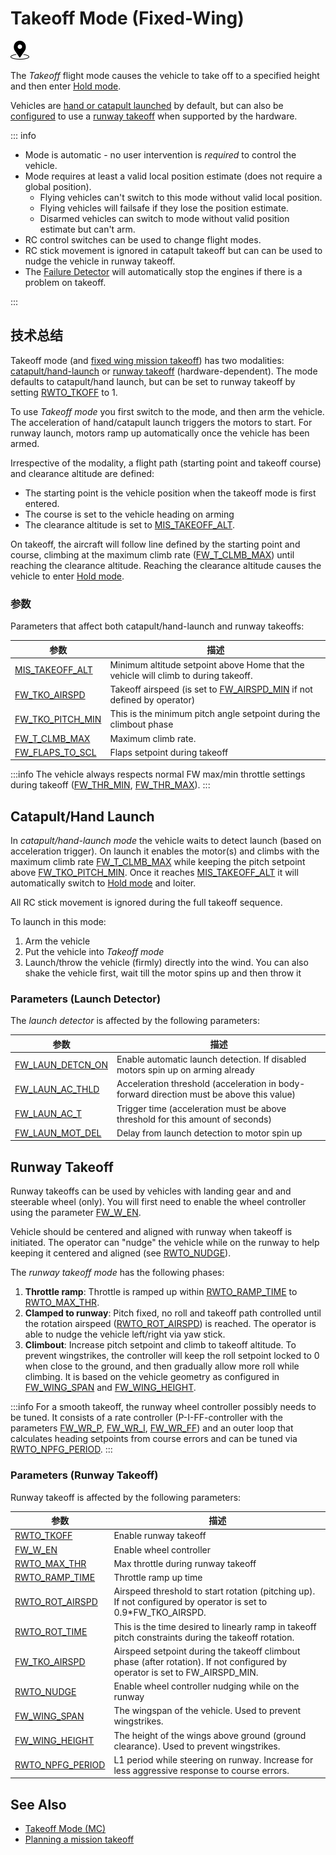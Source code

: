 # Takeoff Mode (Fixed-Wing)

<img src="../../assets/site/position_fixed.svg" title="Position fix required (e.g. GPS)" width="30px" />

The _Takeoff_ flight mode causes the vehicle to take off to a specified height and then enter [Hold mode](../flight_modes_fw/takeoff.md).

Vehicles are [hand or catapult launched](#catapult-hand-launch) by default, but can also be [configured](#RWTO_TKOFF) to use a [runway takeoff](#runway-takeoff) when supported by the hardware.

::: info

- Mode is automatic - no user intervention is _required_ to control the vehicle.
- Mode requires at least a valid local position estimate (does not require a global position).
  - Flying vehicles can't switch to this mode without valid local position.
  - Flying vehicles will failsafe if they lose the position estimate.
  - Disarmed vehicles can switch to mode without valid position estimate but can't arm.
- RC control switches can be used to change flight modes.
- RC stick movement is ignored in catapult takeoff but can can be used to nudge the vehicle in runway takeoff.
- The [Failure Detector](../config/safety.md#failure-detector) will automatically stop the engines if there is a problem on takeoff.

<!-- https://github.com/PX4/PX4-Autopilot/blob/main/src/modules/commander/ModeUtil/mode_requirements.cpp -->

:::

## 技术总结

Takeoff mode (and [fixed wing mission takeoff](../flight_modes_fw/mission.md#mission-takeoff)) has two modalities: [catapult/hand-launch](#catapult-hand-launch) or [runway takeoff](#runway-takeoff) (hardware-dependent).
The mode defaults to catapult/hand launch, but can be set to runway takeoff by setting [RWTO_TKOFF](#RWTO_TKOFF) to 1.

To use _Takeoff mode_ you first switch to the mode, and then arm the vehicle.
The acceleration of hand/catapult launch triggers the motors to start.
For runway launch, motors ramp up automatically once the vehicle has been armed.

Irrespective of the modality, a flight path (starting point and takeoff course) and clearance altitude are defined:

- The starting point is the vehicle position when the takeoff mode is first entered.
- The course is set to the vehicle heading on arming
- The clearance altitude is set to [MIS_TAKEOFF_ALT](#MIS_TAKEOFF_ALT).

On takeoff, the aircraft will follow line defined by the starting point and course, climbing at the maximum climb rate ([FW_T_CLMB_MAX](../advanced_config/parameter_reference.md#FW_T_CLMB_MAX)) until reaching the clearance altitude.
Reaching the clearance altitude causes the vehicle to enter [Hold mode](../flight_modes_fw/takeoff.md).

### 参数

Parameters that affect both catapult/hand-launch and runway takeoffs:

| 参数                                                                                                                                                                         | 描述                                                                                                                                                                                            |
| -------------------------------------------------------------------------------------------------------------------------------------------------------------------------- | --------------------------------------------------------------------------------------------------------------------------------------------------------------------------------------------- |
| <a id="MIS_TAKEOFF_ALT"></a>[MIS_TAKEOFF_ALT](../advanced_config/parameter_reference.md#MIS_TAKEOFF_ALT)                         | Minimum altitude setpoint above Home that the vehicle will climb to during takeoff.                                                                                           |
| <a id="FW_TKO_AIRSPD"></a>[FW_TKO_AIRSPD](../advanced_config/parameter_reference.md#FW_TKO_AIRSPD)                               | Takeoff airspeed (is set to [FW_AIRSPD_MIN](../advanced_config/parameter_reference.md#FW_AIRSPD_MIN) if not defined by operator) |
| <a id="FW_TKO_PITCH_MIN"></a>[FW_TKO_PITCH_MIN](../advanced_config/parameter_reference.md#FW_TKO_PITCH_MIN) | This is the minimum pitch angle setpoint during the climbout phase                                                                                                                            |
| <a id="FW_T_CLMB_MAX"></a>[FW_T_CLMB_MAX](../advanced_config/parameter_reference.md#FW_T_CLMB_MAX)          | Maximum climb rate.                                                                                                                                                           |
| <a id="FW_FLAPS_TO_SCL"></a>[FW_FLAPS_TO_SCL](../advanced_config/parameter_reference.md#FW_FLAPS_TO_SCL)    | Flaps setpoint during takeoff                                                                                                                                                                 |

:::info
The vehicle always respects normal FW max/min throttle settings during takeoff ([FW_THR_MIN](../advanced_config/parameter_reference.md#FW_THR_MIN), [FW_THR_MAX](../advanced_config/parameter_reference.md#FW_THR_MAX)).
:::

<a id="hand_launch"></a>

## Catapult/Hand Launch

In _catapult/hand-launch mode_ the vehicle waits to detect launch (based on acceleration trigger).
On launch it enables the motor(s) and climbs with the maximum climb rate [FW_T_CLMB_MAX](#FW_T_CLMB_MAX) while keeping the pitch setpoint above [FW_TKO_PITCH_MIN](#FW_TKO_PITCH_MIN).
Once it reaches [MIS_TAKEOFF_ALT](#MIS_TAKEOFF_ALT) it will automatically switch to [Hold mode](../flight_modes_fw/hold.md) and loiter.

All RC stick movement is ignored during the full takeoff sequence.

To launch in this mode:

1. Arm the vehicle
2. Put the vehicle into _Takeoff mode_
3. Launch/throw the vehicle (firmly) directly into the wind.
   You can also shake the vehicle first, wait till the motor spins up and then throw it

### Parameters (Launch Detector)

The _launch detector_ is affected by the following parameters:

| 参数                                                                                                                                                                         | 描述                                                                                                          |
| -------------------------------------------------------------------------------------------------------------------------------------------------------------------------- | ----------------------------------------------------------------------------------------------------------- |
| <a id="FW_LAUN_DETCN_ON"></a>[FW_LAUN_DETCN_ON](../advanced_config/parameter_reference.md#FW_LAUN_DETCN_ON) | Enable automatic launch detection. If disabled motors spin up on arming already             |
| <a id="FW_LAUN_AC_THLD"></a>[FW_LAUN_AC_THLD](../advanced_config/parameter_reference.md#FW_LAUN_AC_THLD)    | Acceleration threshold (acceleration in body-forward direction must be above this value) |
| <a id="FW_LAUN_AC_T"></a>[FW_LAUN_AC_T](../advanced_config/parameter_reference.md#FW_LAUN_AC_T)             | Trigger time (acceleration must be above threshold for this amount of seconds)           |
| <a id="FW_LAUN_MOT_DEL"></a>[FW_LAUN_MOT_DEL](../advanced_config/parameter_reference.md#FW_LAUN_MOT_DEL)    | Delay from launch detection to motor spin up                                                                |

<a id="runway_launch"></a>

## Runway Takeoff

Runway takeoffs can be used by vehicles with landing gear and and steerable wheel (only).
You will first need to enable the wheel controller using the parameter [FW_W_EN](#FW_W_EN).

Vehicle should be centered and aligned with runway when takeoff is initiated.
The operator can "nudge" the vehicle while on the runway to help keeping it centered and aligned (see [RWTO_NUDGE](../advanced_config/parameter_reference.md#RWTO_NUDGE)).

The _runway takeoff mode_ has the following phases:

1. **Throttle ramp**: Throttle is ramped up within [RWTO_RAMP_TIME](../advanced_config/parameter_reference.md#RWTO_RAMP_TIME) to [RWTO_MAX_THR](../advanced_config/parameter_reference.md#RWTO_MAX_THR).
2. **Clamped to runway**: Pitch fixed, no roll and takeoff path controlled until the rotation airspeed ([RWTO_ROT_AIRSPD](../advanced_config/parameter_reference.md#RWTO_ROT_AIRSPD)) is reached. The operator is able to nudge the vehicle left/right via yaw stick.
3. **Climbout**: Increase pitch setpoint and climb to takeoff altitude. To prevent wingstrikes, the controller will keep the roll setpoint locked to 0 when close to the ground, and then gradually allow more roll while climbing. It is based on the vehicle geometry as configured in [FW_WING_SPAN](#FW_WING_SPAN) and [FW_WING_HEIGHT](#FW_WING_HEIGHT).

:::info
For a smooth takeoff, the runway wheel controller possibly needs to be tuned.
It consists of a rate controller (P-I-FF-controller with the parameters [FW_WR_P](../advanced_config/parameter_reference.md#FW_WR_P), [FW_WR_I](../advanced_config/parameter_reference.md#FW_WR_I), [FW_WR_FF](../advanced_config/parameter_reference.md#FW_WR_FF)) and an outer loop that calculates heading setpoints from course errors and can be tuned via [RWTO_NPFG_PERIOD](#RWTO_NPFG_PERIOD).
:::

### Parameters (Runway Takeoff)

Runway takeoff is affected by the following parameters:

| 参数                                                                                                                                                    | 描述                                                                                                                                                                                                                           |
| ----------------------------------------------------------------------------------------------------------------------------------------------------- | ---------------------------------------------------------------------------------------------------------------------------------------------------------------------------------------------------------------------------- |
| <a id="RWTO_TKOFF"></a>[RWTO_TKOFF](../advanced_config/parameter_reference.md#RWTO_TKOFF)                                        | Enable runway takeoff                                                                                                                                                                                                        |
| <a id="FW_W_EN"></a>[FW_W_EN](../advanced_config/parameter_reference.md#FW_W_EN)                            | Enable wheel controller                                                                                                                                                                                                      |
| <a id="RWTO_MAX_THR"></a>[RWTO_MAX_THR](../advanced_config/parameter_reference.md#RWTO_MAX_THR)             | Max throttle during runway takeoff                                                                                                                                                                                           |
| <a id="RWTO_RAMP_TIME"></a>[RWTO_RAMP_TIME](../advanced_config/parameter_reference.md#RWTO_RAMP_TIME)       | Throttle ramp up time                                                                                                                                                                                                        |
| <a id="RWTO_ROT_AIRSPD"></a>[RWTO_ROT_AIRSPD](../advanced_config/parameter_reference.md#RWTO_ROT_AIRSPD)    | Airspeed threshold to start rotation (pitching up). If not configured by operator is set to 0.9\*FW_TKO_AIRSPD. |
| <a id="RWTO_ROT_TIME"></a>[RWTO_ROT_TIME](../advanced_config/parameter_reference.md#RWTO_ROT_TIME)          | This is the time desired to linearly ramp in takeoff pitch constraints during the takeoff rotation.                                                                                                          |
| <a id="FW_TKO_AIRSPD"></a>[FW_TKO_AIRSPD](../advanced_config/parameter_reference.md#FW_TKO_AIRSPD)          | Airspeed setpoint during the takeoff climbout phase (after rotation). If not configured by operator is set to FW_AIRSPD_MIN.    |
| <a id="RWTO_NUDGE"></a>[RWTO_NUDGE](../advanced_config/parameter_reference.md#RWTO_NUDGE)                                        | Enable wheel controller nudging while on the runway                                                                                                                                                                          |
| <a id="FW_WING_SPAN"></a>[FW_WING_SPAN](../advanced_config/parameter_reference.md#FW_WING_SPAN)             | The wingspan of the vehicle. Used to prevent wingstrikes.                                                                                                                                    |
| <a id="FW_WING_HEIGHT"></a>[FW_WING_HEIGHT](../advanced_config/parameter_reference.md#FW_WING_HEIGHT)       | The height of the wings above ground (ground clearance). Used to prevent wingstrikes.                                                                                     |
| <a id="RWTO_NPFG_PERIOD"></a>[RWTO_NPFG_PERIOD](../advanced_config/parameter_reference.md#RWTO_NPFG_PERIOD) | L1 period while steering on runway. Increase for less aggressive response to course errors.                                                                                                  |

## See Also

- [Takeoff Mode (MC)](../flight_modes_mc/takeoff.md)
- [Planning a mission takeoff](../flight_modes_fw/mission.md#mission-takeoff)

<!-- this maps to AUTO_TAKEOFF in dev -->
